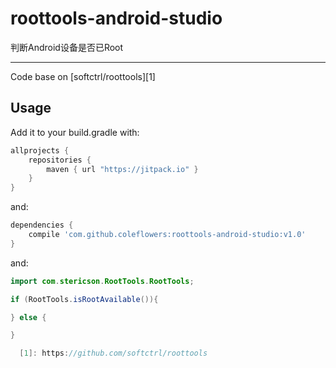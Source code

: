 # roottools-android-studio
判断Android设备是否已Root

-----
Code base on [softctrl/roottools][1] 

Usage
-----

Add it to your build.gradle with:
```gradle
allprojects {
    repositories {
        maven { url "https://jitpack.io" }
    }
}
```
and:

```gradle
dependencies {
    compile 'com.github.coleflowers:roottools-android-studio:v1.0'
}
```

and:
```java
import com.stericson.RootTools.RootTools;
```
```java
if (RootTools.isRootAvailable()){

} else {

}

  [1]: https://github.com/softctrl/roottools